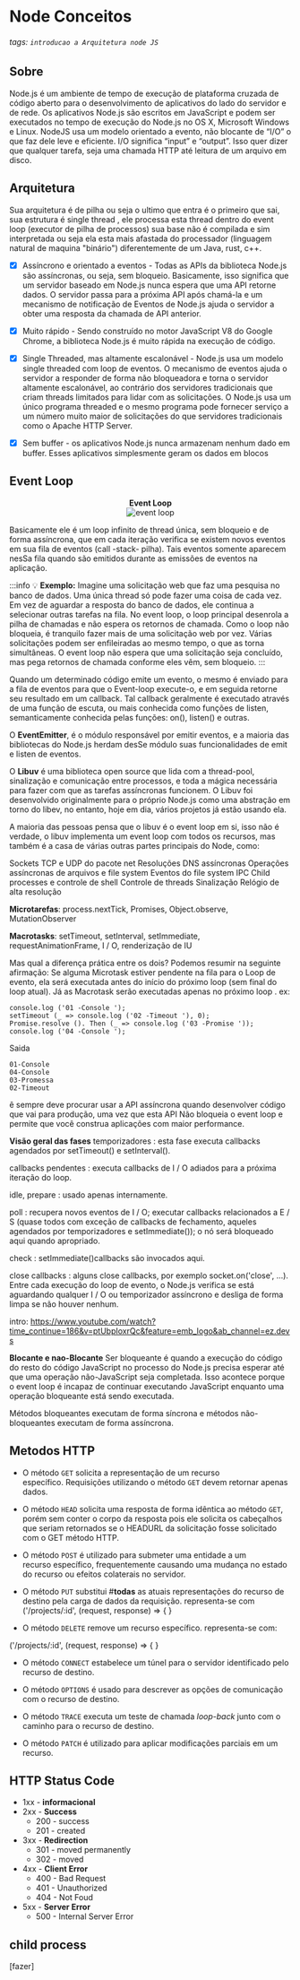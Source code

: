# Node Conceitos

###### tags: `introducao a Arquitetura node JS`

## Sobre
Node.js é um ambiente de tempo de execução de plataforma cruzada de código aberto para o desenvolvimento de aplicativos do lado do servidor e de rede. Os aplicativos Node.js são escritos em JavaScript e podem ser executados no tempo de execução do Node.js no 
OS X, Microsoft Windows e Linux.
NodeJS usa um modelo orientado a evento, não blocante de “I/O” o que faz dele leve e eficiente. I/O significa “input” e “output”. Isso quer dizer que qualquer tarefa, seja uma chamada HTTP até leitura de um arquivo em disco.

## Arquitetura
Sua arquitetura é de pilha ou seja o ultimo que entra é o primeiro que sai, sua estrutura é single thread , ele processa esta thread dentro do event loop (executor de pilha de processos) sua base não é compilada e sim interpretada ou seja ela esta mais afastada do processador (linguagem natural de maquina "binário") diferentemente de um Java, rust, c++.


- [x] Assíncrono e orientado a eventos - Todas as APIs da biblioteca Node.js são assíncronas, ou seja, sem bloqueio. Basicamente, isso significa que um servidor baseado em Node.js nunca espera que uma API retorne dados. O servidor passa para a próxima API após chamá-la e um mecanismo de notificação de Eventos de Node.js ajuda o servidor a obter uma resposta da chamada de API anterior.

- [x] Muito rápido - Sendo construído no motor JavaScript V8 do Google Chrome, a biblioteca Node.js é muito rápida na execução de código.

- [x] Single Threaded, mas altamente escalonável - Node.js usa um modelo single threaded com loop de eventos. O mecanismo de eventos ajuda o servidor a responder de forma não bloqueadora e torna o servidor altamente escalonável, ao contrário dos servidores tradicionais que criam threads limitados para lidar com as solicitações. O Node.js usa um único programa threaded e o mesmo programa pode fornecer serviço a um número muito maior de solicitações do que servidores tradicionais como o Apache HTTP Server.

- [x] Sem buffer - os aplicativos Node.js nunca armazenam nenhum dado em buffer. Esses aplicativos simplesmente geram os dados em blocos


## Event Loop
<p align="center">
  <strong>Event Loop</strong> <br />
  <img src="https://github.com/PF-Henrique/conceitos_node/blob/master/.docs/Untitled.png" alt="event loop" />
</p>

Basicamente ele é um loop infinito de thread única, sem bloqueio e de forma assíncrona, que em cada iteração verifica se existem novos eventos em sua fila de eventos (call -stack- pilha). Tais eventos somente aparecem nesSa fila quando são emitidos durante as emissões de eventos na aplicação.

:::info
:bulb: **Exemplo:** Imagine uma solicitação web que faz uma pesquisa no banco de dados. Uma única thread só pode fazer uma coisa de cada vez. Em vez de aguardar a resposta do banco de dados, ele continua a selecionar outras tarefas na fila. No event loop, o loop principal desenrola a pilha de chamadas e não espera os retornos de chamada. Como o loop não bloqueia, é tranquilo fazer mais de uma solicitação web por vez. Várias solicitações podem ser enfileiradas ao mesmo tempo, o que as torna simultâneas. O event loop não espera que uma solicitação seja concluído, mas pega retornos de chamada conforme eles vêm, sem bloqueio.
:::

Quando um determinado código emite um evento, o mesmo é enviado para a fila de eventos para que o Event-loop execute-o, e em seguida retorne seu resultado em um callback. Tal callback geralmente é executado através de uma função de escuta, ou mais conhecida como funções de listen, semanticamente conhecida pelas funções: on(), listen() e outras.

O **EventEmitter**, é o módulo responsável por emitir eventos, e a maioria das bibliotecas do Node.js herdam desSe módulo suas funcionalidades de emit e listen de eventos.

O **Libuv**  é uma biblioteca open source que lida com a thread-pool, sinalização e comunicação entre processos, e toda a mágica necessária para fazer com que as tarefas assíncronas funcionem. O Libuv foi desenvolvido originalmente para o próprio Node.js como uma abstração em torno do libev, no entanto, hoje em dia, vários projetos já estão usando ela.

A maioria das pessoas pensa que o libuv é o event loop em si, isso não é verdade, o libuv implementa um event loop com todos os recursos, mas também é a casa de várias outras partes principais do Node, como:

Sockets TCP e UDP do pacote net
Resoluções DNS assíncronas
Operações assíncronas de arquivos e file system
Eventos do file system
IPC
Child processes e controle de shell
Controle de threads
Sinalização
Relógio de alta resolução


**Microtarefas**: process.nextTick, Promises, Object.observe, MutationObserver

**Macrotasks**: setTimeout, setInterval, setImmediate, requestAnimationFrame, I / O, renderização de IU

Mas qual a diferença prática entre os dois? Podemos resumir na seguinte afirmação:
Se alguma Microtask estiver pendente na fila para o Loop de evento, ela será executada antes do início do próximo loop (sem final do loop atual). Já as Macrotask serão executadas apenas no próximo loop .
ex:
```
console.log ('01 -Console ');
setTimeout (_ => console.log ('02 -Timeout '), 0);
Promise.resolve (). Then (_ => console.log ('03 -Promise '));
console.log ('04 -Console ');
```
Saida
```
01-Console 
04-Console 
03-Promessa 
02-Timeout
```

ê sempre deve procurar usar a API assíncrona quando desenvolver código que vai para produção, uma vez que esta API Não bloqueia o event loop e permite que você construa aplicações com maior performance.

**Visão geral das fases**
temporizadores : esta fase executa callbacks agendados por setTimeout() e setInterval().

callbacks pendentes : executa callbacks de I / O adiados para a próxima iteração do loop.

idle, prepare : usado apenas internamente.

poll : recupera novos eventos de I / O; executar callbacks relacionados a E / S (quase todos com exceção de callbacks de fechamento, aqueles agendados por temporizadores e setImmediate()); o nó será bloqueado aqui quando apropriado.

check : setImmediate()callbacks são invocados aqui.

close callbacks : alguns close callbacks, por exemplo socket.on('close', ...).
Entre cada execução do loop de evento, o Node.js verifica se está aguardando qualquer I / O ou temporizador assíncrono e desliga de forma limpa se não houver nenhum.



intro: https://www.youtube.com/watch?time_continue=186&v=ptUbpIoxrQc&feature=emb_logo&ab_channel=ez.devs

**Blocante e nao-Blocante**
Ser bloqueante é quando a execução do código do resto do código JavaScript no processo do Node.js precisa esperar até que uma operação não-JavaScript seja completada. Isso acontece porque o event loop é incapaz de continuar executando JavaScript enquanto uma operação bloqueante está sendo executada.

Métodos bloqueantes executam de forma síncrona e métodos não-bloqueantes executam de forma assíncrona.


## Metodos HTTP

- O método `GET` solicita a representação de um recurso específico. Requisições utilizando o método `GET` devem retornar apenas dados.

- O método `HEAD` solicita uma resposta de forma idêntica ao método `GET`, porém sem conter o corpo da resposta pois ele solicita os cabeçalhos que seriam retornados se o HEADURL da solicitação fosse solicitado com o GET método HTTP.

- O método `POST` é utilizado para submeter uma entidade a um recurso específico, frequentemente causando uma mudança no estado do recurso ou efeitos colaterais no servidor.

- O método `PUT` substitui #**todas** as atuais representações do recurso de destino pela carga de dados da requisição. representa-se com ('/projects/:id', (request, response) ⇒ { }

- O método `DELETE` remove um recurso específico. representa-se com:

 ('/projects/:id', (request, response) ⇒ { }

- O método `CONNECT` estabelece um túnel para o servidor identificado pelo recurso de destino.

- O método `OPTIONS` é usado para descrever as opções de comunicação com o recurso de destino.

- O método `TRACE` executa um teste de chamada *loop-back* junto com o caminho para o recurso de destino.

- O método `PATCH` é utilizado para aplicar modificações parciais em um recurso.

## HTTP Status Code

- 1xx - **informacional**
- 2xx - **Success**
    - 200 - success
    - 201 - created
- 3xx - **Redirection**
    - 301 - moved permanently
    - 302 - moved
- 4xx - **Client Error**
    - 400 - Bad Request
    - 401 -  Unauthorized
    - 404 - Not Foud
- 5xx - **Server Error**
    - 500 - Internal Server Error

## child process

[fazer]
